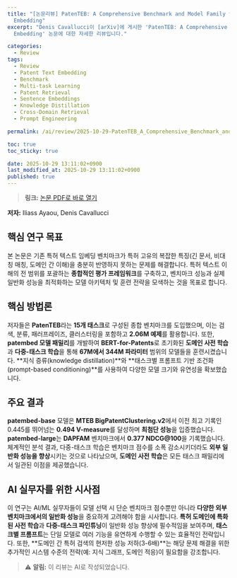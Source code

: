 ```yaml
---
title: "[논문리뷰] PatenTEB: A Comprehensive Benchmark and Model Family for Patent Text
  Embedding"
excerpt: "Denis Cavallucci이 [arXiv]에 게시한 'PatenTEB: A Comprehensive Benchmark and Model Family for Patent Text
  Embedding' 논문에 대한 자세한 리뷰입니다."

categories:
  - Review
tags:
  - Review
  - Patent Text Embedding
  - Benchmark
  - Multi-task Learning
  - Patent Retrieval
  - Sentence Embeddings
  - Knowledge Distillation
  - Cross-Domain Retrieval
  - Prompt Engineering

permalink: /ai/review/2025-10-29-PatenTEB_A_Comprehensive_Benchmark_and_Model_Family_for_Patent_Text_Embedding/

toc: true
toc_sticky: true

date: 2025-10-29 13:11:02+0900
last_modified_at: 2025-10-29 13:11:02+0900
published: true
---
```

> **링크:** [논문 PDF로 바로 열기](https://arxiv.org/abs/2510.22264)

**저자:** Iliass Ayaou, Denis Cavallucci



## 핵심 연구 목표
본 논문은 기존 특허 텍스트 임베딩 벤치마크가 특허 고유의 복잡한 특징(긴 문서, 비대칭 매칭, 도메인 간 이해)을 충분히 반영하지 못하는 문제를 해결합니다. 특허 텍스트 이해의 전 범위를 포괄하는 **종합적인 평가 프레임워크**를 구축하고, 벤치마크 성능과 실제 일반화 성능을 최적화하는 모델 아키텍처 및 훈련 전략을 모색하는 것을 목표로 합니다.

## 핵심 방법론
저자들은 **PatenTEB**라는 **15개 태스크**로 구성된 종합 벤치마크를 도입했으며, 이는 검색, 분류, 패러프레이즈, 클러스터링을 포함하고 **2.06M 예제**를 활용합니다. 또한, **patembed 모델 패밀리**를 개발하여 **BERT-for-Patents**로 초기화된 **도메인 사전 학습**과 **다중-태스크 학습**을 통해 **67M에서 344M 파라미터** 범위의 모델들을 훈련시켰습니다. **지식 증류(knowledge distillation)**와 **태스크별 프롬프트 기반 조건화(prompt-based conditioning)**를 사용하여 다양한 모델 크기와 유연성을 확보했습니다.

## 주요 결과
**patembed-base** 모델은 **MTEB BigPatentClustering.v2**에서 이전 최고 기록인 0.445를 뛰어넘는 **0.494 V-measure**를 달성하며 **최첨단 성능**을 입증했습니다. **patembed-large**는 **DAPFAM** 벤치마크에서 **0.377 NDCG@100**을 기록했습니다. 체계적인 분석 결과, 다중-태스크 학습은 벤치마크 점수를 소폭 감소시키더라도 **외부 일반화 성능을 향상**시키는 것으로 나타났으며, **도메인 사전 학습**은 모든 태스크 패밀리에서 일관된 이점을 제공했습니다.

## AI 실무자를 위한 시사점
이 연구는 AI/ML 실무자들이 모델 선택 시 단순 벤치마크 점수뿐만 아니라 **다양한 외부 벤치마크에서의 일반화 성능**을 중요하게 고려해야 함을 시사합니다. **특허 도메인에 특화된 사전 학습**과 **다중-태스크 파인튜닝**이 일반화 성능 향상에 필수적임을 보여주며, **태스크별 프롬프트**는 단일 모델로 여러 기능을 유연하게 수행할 수 있는 효율적인 전략입니다. 또한, **도메인 간 특허 검색의 현저한 성능 저하(3-6배)**는 해당 문제 해결을 위한 추가적인 시스템 수준의 전략(예: 지식 그래프, 도메인 적응)이 필요함을 강조합니다.

> ⚠️ **알림:** 이 리뷰는 AI로 작성되었습니다.